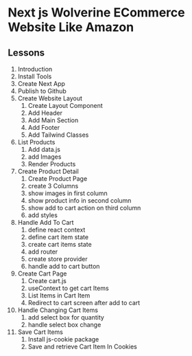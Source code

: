 # Next js Wolverine ECommerce Website Like Amazon

## Lessons

1. Introduction
2. Install Tools
3. Create Next App
4. Publish to Github
5. Create Website Layout
   1. Create Layout Component
   2. Add Header
   3. Add Main Section
   4. Add Footer
   5. Add Tailwind Classes
6. List Products
   1. Add data.js
   2. add Images
   3. Render Products
7. Create Product Detail
   1. Create Product Page
   2. create 3 Columns
   3. show images in first column
   4. show product info in second column
   5. show add to cart action on third column
   6. add styles
8. Handle Add To Cart
   1. define react context
   2. define cart item state
   3. create cart items state
   4. add router
   5. create store provider
   6. handle add to cart button
9. Create Cart Page
   1. Create cart.js
   2. useContext to get cart Items
   3. List Items in Cart Item
   4. Redirect to cart screen after add to cart
10. Handle Changing Cart Items
    1. add select box for quantity
    2. handle select box change
11. Save Cart Items
    1. Install js-cookie package
    2. Save and retrieve Cart Item In Cookies
